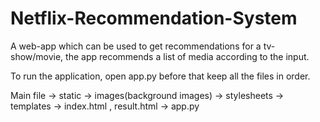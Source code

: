 # Netflix-Recommendation-System
A web-app which can be used to get recommendations for a tv-show/movie, the app recommends a list of media according to the input.

To run the application, open app.py before that keep all the files in order.

Main file -> static -> images(background images)
		    -> stylesheets
	  -> templates -> index.html , result.html
	  -> app.py
